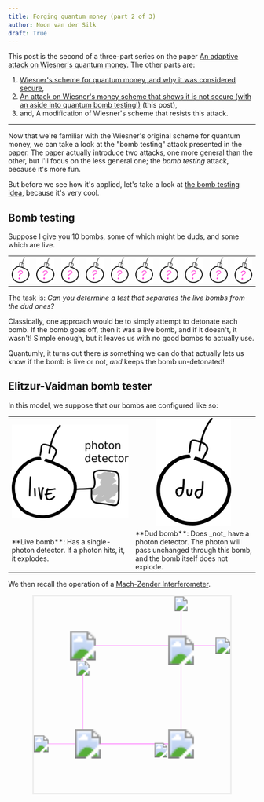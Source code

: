 ```yaml
---
title: Forging quantum money (part 2 of 3)
author: Noon van der Silk
draft: True
---
```


<style>
svg {
  border: 3px solid #eee;
  display: block;
  margin: 1em auto;
}
</style>

This post is the second of a three-part series on the paper [An adaptive
attack on Wiesner's quantum money](https://arxiv.org/abs/1404.1507). The other
parts are:

1. [Wiesner's scheme for quantum money, and why it was considered
   secure](/posts/2017-01-06-forging-quantum-money-part-1.html),
2. [An attack on Wiesner's money scheme that shows it is not secure (with an
   aside into quantum bomb testing!)](#) (this post),
3. and, A modification of Wiesner's scheme that resists this attack.

<hr />

Now that we're familiar with the Wiesner's original scheme for quantum money,
we can take a look at the "bomb testing" attack presented in the paper.  The
paper actually introduce two attacks, one more general than the other, but
I'll focus on the less general one; the _bomb testing_ attack, because it's
more fun.

But before we see how it's applied, let's take a look at [the bomb testing
idea](https://en.wikipedia.org/wiki/Elitzur%E2%80%93Vaidman_bomb_tester),
because it's very cool.


## Bomb testing

Suppose I give you 10 bombs, some of which might be duds, and some which are
live. 
<table width='100%'>
<tr> <td width='10%' style='text-align: center'>
<img src="../images/bomb-unknown.png" width='100%'/>
</td> <td width='10%' style='text-align: center'>
<img src="../images/bomb-unknown.png" width='100%'/>
</td> <td width='10%' style='text-align: center'>
<img src="../images/bomb-unknown.png" width='100%'/>
</td> <td width='10%' style='text-align: center'>
<img src="../images/bomb-unknown.png" width='100%'/>
</td> <td width='10%' style='text-align: center'>
<img src="../images/bomb-unknown.png" width='100%'/>
</td> <td width='10%' style='text-align: center'>
<img src="../images/bomb-unknown.png" width='100%'/>
</td> <td width='10%' style='text-align: center'>
<img src="../images/bomb-unknown.png" width='100%'/>
</td> <td width='10%' style='text-align: center'>
<img src="../images/bomb-unknown.png" width='100%'/>
</td> <td width='10%' style='text-align: center'>
<img src="../images/bomb-unknown.png" width='100%'/>
</td> <td width='10%' style='text-align: center'>
<img src="../images/bomb-unknown.png" width='100%'/>
</td> </tr>
</table>

The task is:
*Can you determine a test that separates the live bombs from the dud ones?*

Classically, one approach would be to simply attempt to detonate each bomb. If
the bomb goes off, then it was a live bomb, and if it doesn't, it wasn't!
Simple enough, but it leaves us with no good bombs to actually use.

Quantumly, it turns out there _is_ something we can do that actually lets us
know if the bomb is live or not, _and_ keeps the bomb un-detonated!
 

## Elitzur-Vaidman bomb tester

In this model, we suppose that our bombs are configured like so:

<table width='100%'>
<tr> <td width='50%' style='text-align: center'>
<img src="../images/live-bomb.png" />
</td> <td width='50%' style='text-align: center'>
<img src="../images/dud-bomb.png" />
</td> </tr>
<tr> <td>
**Live bomb**: Has a single-photon detector. If a photon hits, it, it
explodes.
</td> <td>
**Dud bomb**: Does _not_ have a photon detector. The photon will pass
unchanged through this bomb, and the bomb itself does not explode.
</td> </tr>
</table>

We then recall the operation of a [Mach-Zender Interferometer](https://en.wikipedia.org/wiki/Mach%E2%80%93Zehnder_interferometer).

<center>
<svg id="table" width="400" height="400">
<path d="M 300,300 H 0" stroke="#ff80ff" />
<path d="M 300,100 H 400" stroke="#ff80ff" />
<path d="M 300,100 V 0" stroke="#ff80ff" />
<path d="M 100,300 H 300 V 100 H 100 V 300" stroke="#ff80ff" fill="none" />
<image xlink:href="../images/detector-b.png" width="60" height="30" x="270" y="0" />
<image xlink:href="../images/detector-a.png" width="30" height="60" x="370" y="70" />
<image xlink:href="../images/mirror.png" width="60" height="60" x="70" y="70" />
<image xlink:href="../images/mirror.png" width="60" height="60" x="270" y="270" />
<image xlink:href="../images/half-mirror.png" width="60" height="60" x="80" y="270" />
<image xlink:href="../images/half-mirror.png" width="60" height="60" x="270" y="80" />
<!-- single-photon source -->
<image xlink:href="../images/photon-source.png" width="30" height="60" y="270">
</image>
<!-- 
<path d="M -15,15 C -5 -25, 5 -25, 15 15" stroke="blue" stroke-width="2" fill="white">
-->
<!-- -->
<path d="M 25,298 H 275 V 98 H 400" stroke="none" fill="none" id="lowerPath"/>
<image xlink:href="../images/wave-down.png" width="50" height="30">
    <animateMotion dur="5s" repeatCount="indefinite">
        <mpath xlink:href="#lowerPath"/>
    </animateMotion>
</image>
<path d="M 25,298 H 75 V 75 H 400" stroke="none" fill="none" id="upperPath"/>
<image xlink:href="../images/wave-up.png" width="50" height="30">
    <animateMotion dur="5s" repeatCount="indefinite">
        <mpath xlink:href="#upperPath"/>
    </animateMotion>
</image>
<!--
https://developer.mozilla.org/en/docs/Web/SVG/Tutorial/Paths
<circle r="15" fill='pink'>
<animateMotion dur="5s" repeatCount="indefinite">
<mpath xlink:href="#theMotionPath"/>
</animateMotion>
-->
</circle>
</svg>
</center>
<!--
https://arxiv.org/pdf/quant-ph/9806048.pdf
https://arxiv.org/pdf/1607.03935.pdf
https://en.wikipedia.org/wiki/Linear_optical_quantum_computing
https://pdfs.semanticscholar.org/7b4c/11cd151d2b1d2391889eef16eed3a65e8465.pdf
http://www.upscale.utoronto.ca/PVB/Harrison/MachZehnder/MachZehnder.html
https://arxiv.org/pdf/1404.1507v4.pdf
http://journals.aps.org/prl/abstract/10.1103/PhysRevLett.74.4763
https://en.wikipedia.org/wiki/Elitzur%E2%80%93Vaidman_bomb_tester
http://codepen.io/Xanmia/pen/DoljI
http://www.rle.mit.edu/qem/documents/kwiat-prl-74-4763.pdf
    -->

